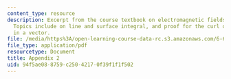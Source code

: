 ```yaml
---
content_type: resource
description: Excerpt from the course textbook on electromagnetic fields and energy.
  Topics include on line and surface integral, and proof for the curl operations resulting
  in a vector.
file: /media/https%3A/open-learning-course-data-rc.s3.amazonaws.com/6-641-electromagnetic-fields-forces-and-motion-spring-2005/94f5ae088759c25042170f39f1f1f502_a2.pdf
file_type: application/pdf
resourcetype: Document
title: Appendix 2
uid: 94f5ae08-8759-c250-4217-0f39f1f1f502
---
```

